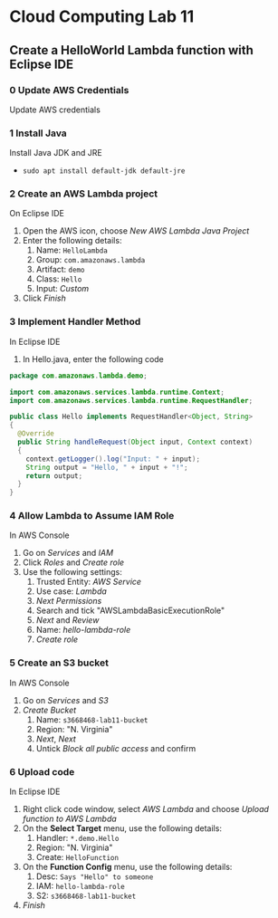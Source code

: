 # Cloud Computing Lab 11

## Create a HelloWorld Lambda function with Eclipse IDE

### 0 Update AWS Credentials

Update AWS credentials

### 1 Install Java

Install Java JDK and JRE

- `sudo apt install default-jdk default-jre`

### 2 Create an AWS Lambda project

On Eclipse IDE

1. Open the AWS icon, choose *New AWS Lambda Java Project*
2. Enter the following details:
   1. Name: `HelloLambda`
   2. Group: `com.amazonaws.lambda`
   3. Artifact: `demo`
   4. Class: `Hello`
   5. Input: *Custom*
3. Click *Finish*

### 3 Implement Handler Method

In Eclipse IDE

1. In Hello.java, enter the following code

```java
package com.amazonaws.lambda.demo;

import com.amazonaws.services.lambda.runtime.Context;
import com.amazonaws.services.lambda.runtime.RequestHandler;

public class Hello implements RequestHandler<Object, String>
{
  @Override
  public String handleRequest(Object input, Context context)
  {
    context.getLogger().log("Input: " + input);
    String output = "Hello, " + input + "!";
    return output;
  }
}
```

### 4 Allow Lambda to Assume IAM Role

In AWS Console

1. Go on *Services* and *IAM*
2. Click *Roles* and *Create role*
3. Use the following settings:
   1. Trusted Entity: *AWS Service*
   2. Use case: *Lambda*
   3. *Next Permissions*
   4. Search and tick "AWSLambdaBasicExecutionRole"
   5. *Next* and *Review*
   6. Name: *hello-lambda-role*
   7. *Create role*

### 5 Create an S3 bucket

In AWS Console

1. Go on *Services* and *S3*
2. *Create Bucket*
   1. Name: `s3668468-lab11-bucket`
   2. Region: "N. Virginia"
   3. *Next*, *Next*
   4. Untick *Block all public access* and confirm

### 6 Upload code

In Eclipse IDE

1. Right click code window, select *AWS Lambda* and choose *Upload function to AWS Lambda*
2. On the **Select Target** menu, use the following details:
   1. Handler: `*.demo.Hello`
   2. Region: "N. Virginia"
   3. Create: `HelloFunction`
3. On the **Function Config** menu, use the following details:
   1. Desc: `Says "Hello" to someone`
   2. IAM: `hello-lambda-role`
   3. S2: `s3668468-lab11-bucket`
4. *Finish*
